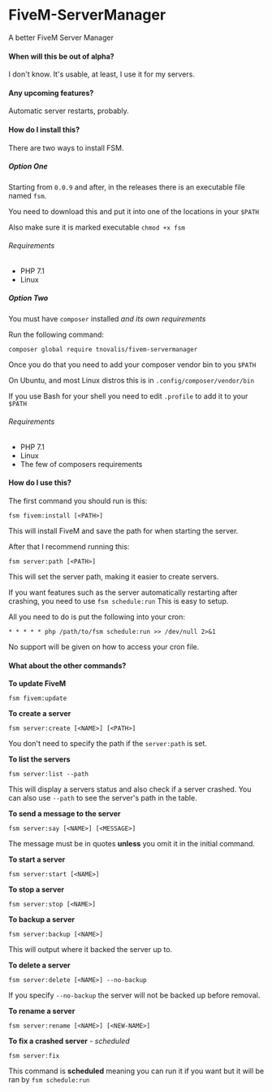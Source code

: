# FiveM-ServerManager

A better FiveM Server Manager

#### When will this be out of alpha?

I don't know. It's usable, at least, I use it for my servers.

#### Any upcoming features?

Automatic server restarts, probably.

#### How do I install this?

There are two ways to install FSM.

##### Option One

Starting from `0.0.9` and after, in the releases there is an executable file named `fsm`.

You need to download this and put it into one of the locations in your `$PATH`

Also make sure it is marked executable `chmod +x fsm`

###### Requirements
- PHP 7.1
- Linux

##### Option Two

You must have `composer` installed *and its own requirements*

Run the following command:
```
composer global require tnovalis/fivem-servermanager
```

Once you do that you need to add your composer vendor bin to you `$PATH`

On Ubuntu, and most Linux distros this is in `.config/composer/vendor/bin`

If you use Bash for your shell you need to edit `.profile` to add it to your `$PATH`

###### Requirements
- PHP 7.1
- Linux
- The few of composers requirements

#### How do I use this?

The first command you should run is this:
```
fsm fivem:install [<PATH>]
```
This will install FiveM and save the path for when starting the server.

After that I recommend running this:
```
fsm server:path [<PATH>]
```
This will set the server path, making it easier to create servers.

If you want features such as the server automatically restarting after crashing, you need to use `fsm schedule:run`
This is easy to setup.

All you need to do is put the following into your cron:
```
* * * * * php /path/to/fsm schedule:run >> /dev/null 2>&1
```
No support will be given on how to access your cron file.

#### What about the other commands?

**To update FiveM**
```
fsm fivem:update
```

**To create a server**
```
fsm server:create [<NAME>] [<PATH>]
```
You don't need to specify the path if the `server:path` is set.

**To list the servers**
```
fsm server:list --path
```
This will display a servers status and also check if a server crashed. You can also use `--path` to see the server's path in the table.

**To send a message to the server**
```
fsm server:say [<NAME>] [<MESSAGE>]
```
The message must be in quotes **unless** you omit it in the initial command.

**To start a server**
```
fsm server:start [<NAME>]
```

**To stop a server**
```
fsm server:stop [<NAME>]
```

**To backup a server**
```
fsm server:backup [<NAME>]
```
This will output where it backed the server up to.

**To delete a server**
```
fsm server:delete [<NAME>] --no-backup
```
If you specify `--no-backup` the server will not be backed up before removal.

**To rename a server**
```
fsm server:rename [<NAME>] [<NEW-NAME>]
```

**To fix a crashed server** - *scheduled*
```
fsm server:fix
```
This command is **scheduled** meaning you can run it if you want but it will be ran by `fsm schedule:run`
